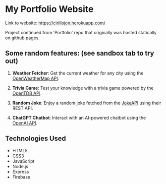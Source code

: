 # My Portfolio Website

Link to website: https://cirillojon.herokuapp.com/

Project continued from 'Portfolio' repo that originally was hosted statically on github pages.

## Some random features: (see sandbox tab to try out)

1. **Weather Fetcher**: Get the current weather for any city using the [OpenWeatherMap API](https://openweathermap.org/api).

2. **Trivia Game**: Test your knowledge with a trivia game powered by the [OpenTDB API](https://opentdb.com/api_config.php).

3. **Random Joke**: Enjoy a random joke fetched from the [JokeAPI](https://jokeapi.dev/) using their REST API.

4. **ChatGPT Chatbot**: Interact with an AI-powered chatbot using the [OpenAI API](https://beta.openai.com/docs/).

## Technologies Used

- HTML5
- CSS3
- JavaScript
- Node.js
- Express
- Firebase
